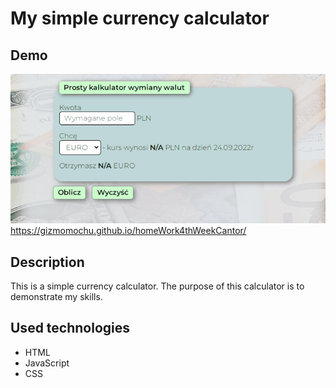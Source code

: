 # My simple currency calculator
## Demo
![DEMO](img/Animation.gif)
https://gizmomochu.github.io/homeWork4thWeekCantor/
## Description
This is a simple currency calculator. The purpose of this calculator is to demonstrate my skills.
## Used technologies
- HTML
- JavaScript
- CSS
